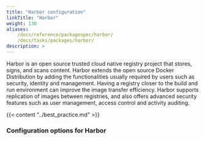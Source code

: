 ```yaml
---
title: "Harbor configuration"
linkTitle: "Harbor"
weight: 130
aliases:
    /docs/reference/packagespec/harbor/
    /docs/tasks/packages/harbor/
description: >
---
```


Harbor is an open source trusted cloud native registry project that stores, signs, and scans content. Harbor extends the open source Docker Distribution by adding the functionalities usually required by users such as security, identity and management. Having a registry closer to the build and run environment can improve the image transfer efficiency. Harbor supports replication of images between registries, and also offers advanced security features such as user management, access control and activity auditing.

{{< content "../best_practice.md" >}}

### Configuration options for Harbor
